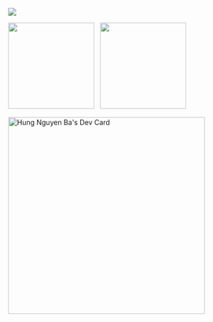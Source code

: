 ![](https://komarev.com/ghpvc/?username=nbhung100914&color=blueviolet&style=flat-square)

<p>
    <img height=175 src="https://github-readme-stats.vercel.app/api?username=hnb-rabear&show_icons=true&count_private=true&theme=dark" />&nbsp;&nbsp;
    <img height=175 src="https://github-readme-stats.vercel.app/api/top-langs/?username=hnb-rabear&layout=compact&theme=dark" />&nbsp;&nbsp;
</p>

<a href="https://app.daily.dev/rabear"><img src="https://api.daily.dev/devcards/e6f60615faf34caea03c1ad9f8f99419.png?r=qm1" width="400" alt="Hung Nguyen Ba's Dev Card"/></a>
